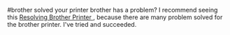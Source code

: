 #brother solved
your printer brother has a problem? I recommend seeing this <a href="https://brotherhardware.com/brother-solved/">Resolving Brother Printer </a>, because there are many problem solved for the brother printer. I've tried and succeeded.
